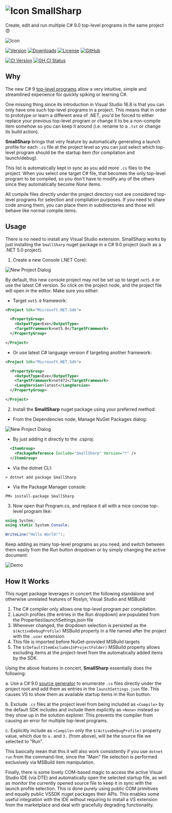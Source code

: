 ﻿![Icon](img/icon-32.png) SmallSharp
============

Create, edit and run multiple C# 9.0 top-level programs in the same project 😍

![Icon](img/launchSettings.png)



[![Version](https://img.shields.io/nuget/v/SmallSharp.svg?color=royalblue)](https://www.nuget.org/packages/SmallSharp)
[![Downloads](https://img.shields.io/nuget/dt/SmallSharp?color=darkmagenta)](https://www.nuget.org/packages/SmallSharp)
[![License](https://img.shields.io/github/license/devlooped/SmallSharp.svg?color=blue)](https://github.com/devlooped/SmallSharp/blob/main/LICENSE)
[![GitHub](https://img.shields.io/badge/-source-181717.svg?logo=GitHub)](https://github.com/devlooped/SmallSharp)

[![CI Version](https://img.shields.io/endpoint?label=nuget.ci&color=brightgreen&url=https://shields.kzu.io/vpre/SmallSharp/main)](https://pkg.kzu.io/index.json)
[![GH CI Status](https://github.com/devlooped/SmallSharp/workflows/build/badge.svg?branch=main)](https://github.com/devlooped/avatar/actions?query=branch%3Amain+workflow%3Abuild+)


## Why

The new C# 9 [top-level programs](https://devblogs.microsoft.com/dotnet/welcome-to-c-9-0/#top-level-programs) allow a very intuitive, simple and streamlined experience for quickly spiking or learning C#. 

One missing thing since its introduction in Visual Studio 16.8 is that you can only have one such top-level programs in a project. This means that in order to prototype or learn a different area of .NET, you'd be forced to either replace your previous top-level program or change it to be a non-compile item somehow so you can keep it around (i.e. rename to a `.txt` or change its build action).

**SmallSharp** brings that very feature by automatically generating a launch profile for each `.cs` file at the project level so you can just select which top-level program should be the startup item (for compilation and launch/debug).

This list is automatically kept in sync as you add more `.cs` files to the project. When you select one target C# file, that becomes the only top-level program to be compiled, so you don't have to modify any of the others since they automatically become *None* items.

All compile files directly under the project directory root are considered top-level programs for selection and compilation purposes. If you need to share code among them, you can place them in subdirectories and those will behave like normal compile items.

## Usage

There is no need to install any Visual Studio extension. SmallSharp works by just installing the `SmallSharp` nuget package in a C# 9.0 project (such as a .NET 5.0 project).

1. Create a new Console (.NET Core):


![New Project Dialog](img/NewConsoleProject.png)

   By default, this new console project may not be set up to target `net5.0` or use the latest C# version. 
   So click on the project node, and the project file will open in the editor. Make sure you either:

  * Target `net5.0` framework:

```xml
<Project Sdk="Microsoft.NET.Sdk">

  <PropertyGroup>
    <OutputType>Exe</OutputType>
    <TargetFramework>net5.0</TargetFramework>
  </PropertyGroup>

</Project>
```

  * Or use latest C# language version if targeting another framework:

```xml
<Project Sdk="Microsoft.NET.Sdk">

  <PropertyGroup>
    <OutputType>Exe</OutputType>
    <TargetFramework>net472</TargetFramework>
    <LangVersion>latest</LangVersion>
  </PropertyGroup>

</Project>
```
 
2. Install the **SmallSharp** nuget package using your preferred method:

  * From the Dependencies node, Manage NuGet Packages dialog:

![New Project Dialog](img/NuGetPackage.png)

   * By just adding it directly to the .csproj:

```xml
  <ItemGroup>
    <PackageReference Include="SmallSharp" Version="*" />
  </ItemGroup>
```

   * Via the dotnet CLI:

```
> dotnet add package SmallSharp
```

   * Via the Package Manager console:

```
PM> install-package SmallSharp
```

3. Now open that Program.cs, and replace it all with a nice concise top-level program like:

```csharp
using System;
using static System.Console;

WriteLine("Hello World!");
```

Keep adding as many top-level programs as you need, and switch between them easily from the Run button dropdown or by simply changing the active document:

![Demo](img/TrackSelection.gif)

## How It Works

This nuget package leverages in concert the following standalone and otherwise 
unrelated features of Roslyn, Visual Studio and MSBuild:

1. The C# compiler only allows one top-level program per compilation.
2. Launch profiles (the entries in the Run dropdown) are populated from the Properties\launchSettings.json file
3. Whenever changed, the dropdown selection is persisted as the `$(ActiveDebugProfile)` MSBuild property in a file named after the project with the `.user` extension
4. This file is imported before NuGet-provided MSBuild targets
5. The `$(DefaultItemExcludesInProjectFolder)` MSBuild property allows excluding items at the project-level from the automatically added items by the SDK.

Using the above features in concert, **SmallSharp** essentially does the following:

a. Use a C# 9.0 [source generator](https://github.com/dotnet/roslyn/blob/master/docs/features/source-generators.cookbook.md) to enumerate `.cs` files directly under the project root and add them as entries in the `launchSettings.json` file. This causes VS to show them as available startup items in the Run button.

b. Exclude `.cs` files at the project level from being included as `<Compile>` by the default SDK includes and include them explicitly as `<None>` instead so they show up in the solution explorer. This prevents the compiler from causing an error for multiple top-level programs.

c. Explicitly include as `<Compile>` only the `$(ActiveDebugProfile)` property value, which due to `a.` and `3.` (from above), will be the source file we selected to "Run".

This basically mean that this it will also work consistently if you use `dotnet run` from the command-line, since the "Main" file selection is performed exclusively via MSBuild item manipulation.

Finally, there is some lovely COM-based magic to access the active Visual Studio IDE (via DTE) and automatically open the selected startup file, as well as monitor the currently opened source file to keep it in sync with the launch profile selection. This is done purely using public COM primitives and equally public VSSDK nuget packages their APIs. This enables some useful integration with the IDE without requiring to install a VS extension from the marketplace and deal with gracefully degrading functionality.
